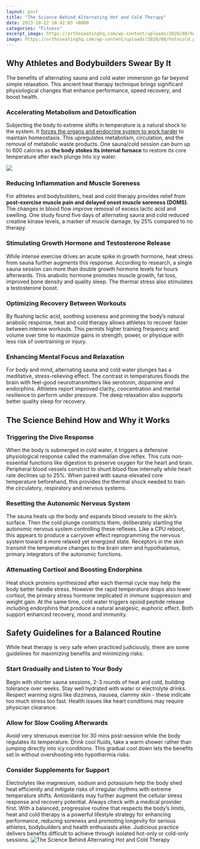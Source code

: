 ```yaml
---
layout: post
title: "The Science Behind Alternating Hot and Cold Therapy"
date: 2023-10-22 10:42:03 +0000
categories: "Fitness"
excerpt_image: https://orthoseatinghq.com/wp-content/uploads/2020/08/hotncold.png
image: https://orthoseatinghq.com/wp-content/uploads/2020/08/hotncold.png
---
```


## Why Athletes and Bodybuilders Swear By It  
The benefits of alternating sauna and cold water immersion go far beyond simple relaxation. This ancient heat therapy technique brings significant physiological changes that enhance performance, speed recovery, and boost health.
### Accelerating Metabolism and Detoxification
Subjecting the body to extreme shifts in temperature is a natural shock to the system. It [forces the organs and endocrine system to work harder](https://fistore.mysenprints.com/collection/agostini) to maintain homeostasis. This upregulates metabolism, circulation, and the removal of metabolic waste products. One sauna/cold session can burn up to 600 calories as **the body stokes its internal furnace** to restore its core temperature after each plunge into icy water.

![](http://cdn.shopify.com/s/files/1/0240/6504/8681/articles/HowToAlternateHotAndColdTherapy_Cover_1200x1200.png?v=1624901334)
### Reducing Inflammation and Muscle Soreness 
For athletes and bodybuilders, heat and cold therapy provides relief from **post-exercise muscle pain and delayed onset muscle soreness (DOMS)**. The changes in blood flow improve removal of excess lactic acid and swelling. One study found five days of alternating sauna and cold reduced creatine kinase levels, a marker of muscle damage, by 25% compared to no therapy.
### Stimulating Growth Hormone and Testosterone Release
While intense exercise drives an acute spike in growth hormone, heat stress from sauna further augments this response. According to research, a single sauna session can more than double growth hormone levels for hours afterwards. This anabolic hormone promotes muscle growth, fat loss, improved bone density and quality sleep. The thermal stress also stimulates a testosterone boost.
### Optimizing Recovery Between Workouts  
By flushing lactic acid, soothing soreness and priming the body’s natural anabolic response, heat and cold therapy allows athletes to recover faster between intense workouts. This permits higher training frequency and volume over time to maximize gains in strength, power, or physique with less risk of overtraining or injury.
### Enhancing Mental Focus and Relaxation
For body and mind, alternating sauna and cold water plunges has a meditative, stress-relieving effect. The contrast in temperatures floods the brain with feel-good neurotransmitters like serotonin, dopamine and endorphins. Athletes report improved clarity, concentration and mental resilience to perform under pressure. The deep relaxation also supports better quality sleep for recovery.
## The Science Behind How and Why it Works
### Triggering the Dive Response 
When the body is submerged in cold water, it triggers a defensive physiological response called the mammalian dive reflex. This cuts non-essential functions like digestion to preserve oxygen for the heart and brain. Peripheral blood vessels constrict to shunt blood flow internally while heart rate declines up to 25%. When paired with sauna-elevated core temperature beforehand, this provides the thermal shock needed to train the circulatory, respiratory and nervous systems.
### Resetting the Autonomic Nervous System
The sauna heats up the body and expands blood vessels to the skin’s surface. Then the cold plunge constricts them, deliberately startling the autonomic nervous system controlling these reflexes. Like a CPU reboot, this appears to produce a carryover effect reprogramming the nervous system toward a more relaxed yet energized state. Receptors in the skin transmit the temperature changes to the brain stem and hypothalamus, primary integrators of the autonomic functions.
### Attenuating Cortisol and Boosting Endorphins
Heat shock proteins synthesized after each thermal cycle may help the body better handle stress. However the rapid temperature drops also lower cortisol, the primary stress hormone implicated in immune suppression and weight gain. At the same time, cold water triggers opioid peptide release including endorphins that produce a natural analgesic, euphoric effect. Both support enhanced recovery, mood and immunity.
## Safety Guidelines for a Balanced Routine 
While heat therapy is very safe when practiced judiciously, there are some guidelines for maximizing benefits and minimizing risks:
### Start Gradually and Listen to Your Body  
Begin with shorter sauna sessions, 2-3 rounds of heat and cold, building tolerance over weeks. Stay well hydrated with water or electrolyte drinks. Respect warning signs like dizziness, nausea, clammy skin - these indicate too much stress too fast. Health issues like heart conditions may require physician clearance.
### Allow for Slow Cooling Afterwards
Avoid very strenuous exercise for 30 mins post-session while the body regulates its temperature. Drink cool fluids, take a warm shower rather than jumping directly into icy conditions. This gradual cool down lets the benefits set in without overshooting into hypothermia risks. 
### Consider Supplements for Support
Electrolytes like magnesium, sodium and potassium help the body shed heat efficiently and mitigate risks of irregular rhythms with extreme temperature shifts. Antioxidants may further augment the cellular stress response and recovery potential. Always check with a medical provider first.
With a balanced, progressive routine that respects the body’s limits, heat and cold therapy is a powerful lifestyle strategy for enhancing performance, reducing soreness and promoting longevity for serious athletes, bodybuilders and health enthusiasts alike. Judicious practice delivers benefits difficult to achieve through isolated hot-only or cold-only sessions.
![The Science Behind Alternating Hot and Cold Therapy](https://orthoseatinghq.com/wp-content/uploads/2020/08/hotncold.png)